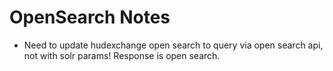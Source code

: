 # OpenSearch Notes


* Need to update hudexchange open search to query via open search api, not with solr params!  Response is open search.
